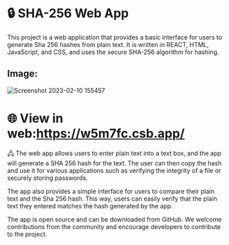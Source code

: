  
  #  🔒 SHA-256 Web App
  This project is a web application that provides a basic interface for users to generate Sha 256 hashes from plain text. It is written in REACT, HTML, JavaScript, and CSS, and uses the secure SHA-256 algorithm for hashing.
  
  ## Image:
  
  ![Screenshot 2023-02-10 155457](https://user-images.githubusercontent.com/106895012/218068366-1102e882-77d8-453e-9286-35023ee71c40.png)

  
  # 🌐 View in web:https://w5m7fc.csb.app/

 🖧 The web app allows users to enter plain text into a text box, and the app will generate a SHA 256 hash for the text. The user can then copy the hash and use it for various applications such as verifying the integrity of a file or securely storing passwords.

The app also provides a simple interface for users to compare their plain text and the Sha 256 hash. This way, users can easily verify that the plain text they entered matches the hash generated by the app.

The app is open source and can be downloaded from GitHub. We welcome contributions from the community and encourage developers to contribute to the project.
